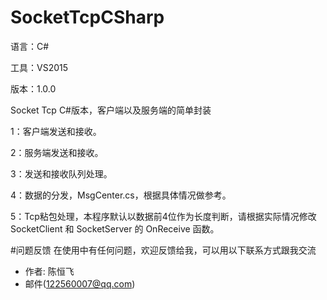 # SocketTcpCSharp

语言：C#

工具：VS2015

版本：1.0.0

Socket Tcp C#版本，客户端以及服务端的简单封装

1：客户端发送和接收。

2：服务端发送和接收。

3：发送和接收队列处理。

4：数据的分发，MsgCenter.cs，根据具体情况做参考。

5：Tcp粘包处理，本程序默认以数据前4位作为长度判断，请根据实际情况修改 SocketClient 和 SocketServer 的 OnReceive  函数。

#问题反馈
在使用中有任何问题，欢迎反馈给我，可以用以下联系方式跟我交流

* 作者: 陈恒飞
* 邮件(122560007@qq.com)
